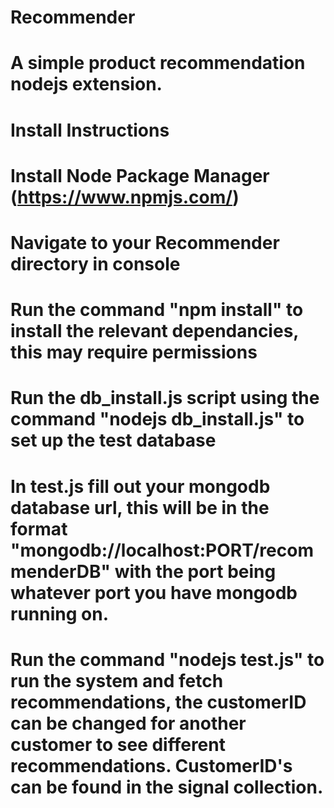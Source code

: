 # Recommender
# A simple product recommendation nodejs extension.

# Install Instructions
# Install Node Package Manager (https://www.npmjs.com/)
# Navigate to your Recommender directory in console
# Run the command "npm install" to install the relevant dependancies, this may require permissions
# Run the db_install.js script using the command "nodejs db_install.js" to set up the test database
# In test.js fill out your mongodb database url, this will be in the format "mongodb://localhost:PORT/recommenderDB" with the port being whatever port you have mongodb running on.
# Run the command "nodejs test.js" to run the system and fetch recommendations, the customerID can be changed for another customer to see different recommendations. CustomerID's can be found in the signal collection.
